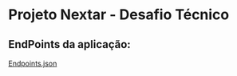# Projeto Nextar - Desafio Técnico

<h2>EndPoints da aplicação:</h2>

[Endpoints.json](https://github.com/user-attachments/files/16343112/Projeto_Nextar_Endpoints.json)

